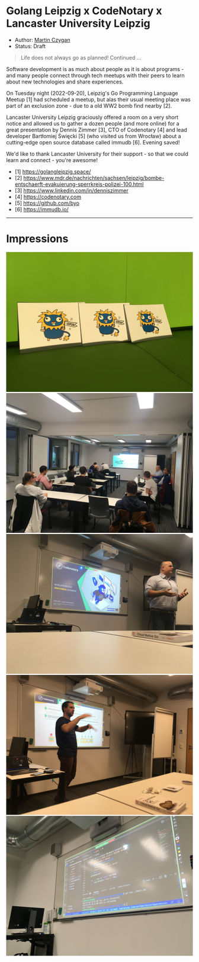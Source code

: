 # Golang Leipzig x CodeNotary x Lancaster University Leipzig

* Author: [Martin Czygan](mailto:martin.czygan@gmail.com)
* Status: Draft

> Life does not always go as planned! Continued ...

Software development is as much about people as it is about programs - and many
people connect through tech meetups with their peers to learn about new
technologies and share experiences.

On Tuesday night (2022-09-20), Leipzig's Go Programming Language Meetup [1] had
scheduled a meetup, but alas their usual meeting place was part of an exclusion
zone - due to a old WW2 bomb find nearby [2].

Lancaster University Leipzig graciously offered a room on a very short notice
and allowed us to gather a dozen people (and more online) for a great
presentation by Dennis Zimmer [3], CTO of Codenotary [4] and lead developer
Bartłomiej Święcki [5] (who visited us from Wrocław) about a cutting-edge open
source database called immudb [6]. Evening saved!

We'd like to thank Lancaster University for their support - so that we could
learn and connect - you're awesome!


* [1] https://golangleipzig.space/
* [2] https://www.mdr.de/nachrichten/sachsen/leipzig/bombe-entschaerft-evakuierung-sperrkreis-polizei-100.html
* [3] https://www.linkedin.com/in/denniszimmer
* [4] https://codenotary.com
* [5] https://github.com/byo
* [6] https://immudb.io/

----

# Impressions

![](2022_09_21_Leipzig_Golang_Gophers.jpg)
![](2022_09_21_Leipzig_Golang_Room.jpg)
![](2022_09_21_Leipzig_Golang_Intro.jpg)
![](2022_09_21_Leipzig_Golang_QA.jpg)
![](2022_09_21_Leipzig_Golang_Code.jpg)

